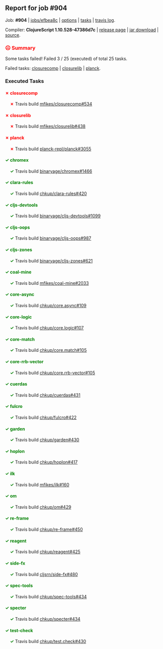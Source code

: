 ## Report for job #904

Job: **#904** | [jobs/efbea8c](https://github.com/cljs-oss/canary/commit/efbea8c9f04eb0a14dd190132c98d6301737581f) | [options](options.edn) | [tasks](tasks.edn) | [travis log](https://travis-ci.org/cljs-oss/canary/builds/529144091).

Compiler: **ClojureScript 1.10.528-47386d7c** | [release page](https://github.com/cljs-oss/canary/releases/tag/r1.10.528-47386d7c) | [jar download](https://github.com/cljs-oss/canary/releases/download/r1.10.528-47386d7c/clojurescript-1.10.528-47386d7c.jar) | [source](https://github.com/clojure/clojurescript/commit/47386d7c03e6fc36dc4f0145bd62377802ac1c02).

### <b style='color:red'>☹ Summary</b>

Some tasks failed! Failed 3 / 25 (executed) of total 25 tasks.

Failed tasks: [closurecomp](#-closurecomp) | [closurelib](#-closurelib) | [planck](#-planck).

### Executed Tasks

#### <b style='color:red'>&#x2717; closurecomp</b>
&nbsp;&nbsp;&nbsp;&nbsp;<b style='color:red'>&#x2717;</b> Travis build [mfikes/closurecomp#534](https://travis-ci.org/mfikes/closurecomp/builds/529144855)<br>

#### <b style='color:red'>&#x2717; closurelib</b>
&nbsp;&nbsp;&nbsp;&nbsp;<b style='color:red'>&#x2717;</b> Travis build [mfikes/closurelib#438](https://travis-ci.org/mfikes/closurelib/builds/529144862)<br>

#### <b style='color:red'>&#x2717; planck</b>
&nbsp;&nbsp;&nbsp;&nbsp;<b style='color:red'>&#x2717;</b> Travis build [planck-repl/planck#3055](https://travis-ci.org/planck-repl/planck/builds/529145013)<br>

#### <b style='color:green'>&#x2713; chromex</b>
&nbsp;&nbsp;&nbsp;&nbsp;<b style='color:green'>&#x2713;</b> Travis build [binaryage/chromex#1466](https://travis-ci.org/binaryage/chromex/builds/529144836)<br>

#### <b style='color:green'>&#x2713; clara-rules</b>
&nbsp;&nbsp;&nbsp;&nbsp;<b style='color:green'>&#x2713;</b> Travis build [chkup/clara-rules#420](https://travis-ci.org/chkup/clara-rules/builds/529144838)<br>

#### <b style='color:green'>&#x2713; cljs-devtools</b>
&nbsp;&nbsp;&nbsp;&nbsp;<b style='color:green'>&#x2713;</b> Travis build [binaryage/cljs-devtools#1099](https://travis-ci.org/binaryage/cljs-devtools/builds/529144842)<br>

#### <b style='color:green'>&#x2713; cljs-oops</b>
&nbsp;&nbsp;&nbsp;&nbsp;<b style='color:green'>&#x2713;</b> Travis build [binaryage/cljs-oops#987](https://travis-ci.org/binaryage/cljs-oops/builds/529144844)<br>

#### <b style='color:green'>&#x2713; cljs-zones</b>
&nbsp;&nbsp;&nbsp;&nbsp;<b style='color:green'>&#x2713;</b> Travis build [binaryage/cljs-zones#621](https://travis-ci.org/binaryage/cljs-zones/builds/529144848)<br>

#### <b style='color:green'>&#x2713; coal-mine</b>
&nbsp;&nbsp;&nbsp;&nbsp;<b style='color:green'>&#x2713;</b> Travis build [mfikes/coal-mine#2033](https://travis-ci.org/mfikes/coal-mine/builds/529144864)<br>

#### <b style='color:green'>&#x2713; core-async</b>
&nbsp;&nbsp;&nbsp;&nbsp;<b style='color:green'>&#x2713;</b> Travis build [chkup/core.async#109](https://travis-ci.org/chkup/core.async/builds/529144880)<br>

#### <b style='color:green'>&#x2713; core-logic</b>
&nbsp;&nbsp;&nbsp;&nbsp;<b style='color:green'>&#x2713;</b> Travis build [chkup/core.logic#107](https://travis-ci.org/chkup/core.logic/builds/529144890)<br>

#### <b style='color:green'>&#x2713; core-match</b>
&nbsp;&nbsp;&nbsp;&nbsp;<b style='color:green'>&#x2713;</b> Travis build [chkup/core.match#105](https://travis-ci.org/chkup/core.match/builds/529144898)<br>

#### <b style='color:green'>&#x2713; core-rrb-vector</b>
&nbsp;&nbsp;&nbsp;&nbsp;<b style='color:green'>&#x2713;</b> Travis build [chkup/core.rrb-vector#105](https://travis-ci.org/chkup/core.rrb-vector/builds/529144904)<br>

#### <b style='color:green'>&#x2713; cuerdas</b>
&nbsp;&nbsp;&nbsp;&nbsp;<b style='color:green'>&#x2713;</b> Travis build [chkup/cuerdas#431](https://travis-ci.org/chkup/cuerdas/builds/529144906)<br>

#### <b style='color:green'>&#x2713; fulcro</b>
&nbsp;&nbsp;&nbsp;&nbsp;<b style='color:green'>&#x2713;</b> Travis build [chkup/fulcro#422](https://travis-ci.org/chkup/fulcro/builds/529144918)<br>

#### <b style='color:green'>&#x2713; garden</b>
&nbsp;&nbsp;&nbsp;&nbsp;<b style='color:green'>&#x2713;</b> Travis build [chkup/garden#430](https://travis-ci.org/chkup/garden/builds/529144914)<br>

#### <b style='color:green'>&#x2713; hoplon</b>
&nbsp;&nbsp;&nbsp;&nbsp;<b style='color:green'>&#x2713;</b> Travis build [chkup/hoplon#417](https://travis-ci.org/chkup/hoplon/builds/529145011)<br>

#### <b style='color:green'>&#x2713; ilk</b>
&nbsp;&nbsp;&nbsp;&nbsp;<b style='color:green'>&#x2713;</b> Travis build [mfikes/ilk#160](https://travis-ci.org/mfikes/ilk/builds/529145005)<br>

#### <b style='color:green'>&#x2713; om</b>
&nbsp;&nbsp;&nbsp;&nbsp;<b style='color:green'>&#x2713;</b> Travis build [chkup/om#429](https://travis-ci.org/chkup/om/builds/529145003)<br>

#### <b style='color:green'>&#x2713; re-frame</b>
&nbsp;&nbsp;&nbsp;&nbsp;<b style='color:green'>&#x2713;</b> Travis build [chkup/re-frame#450](https://travis-ci.org/chkup/re-frame/builds/529144927)<br>

#### <b style='color:green'>&#x2713; reagent</b>
&nbsp;&nbsp;&nbsp;&nbsp;<b style='color:green'>&#x2713;</b> Travis build [chkup/reagent#425](https://travis-ci.org/chkup/reagent/builds/529144940)<br>

#### <b style='color:green'>&#x2713; side-fx</b>
&nbsp;&nbsp;&nbsp;&nbsp;<b style='color:green'>&#x2713;</b> Travis build [cljsrn/side-fx#480](https://travis-ci.org/cljsrn/side-fx/builds/529144934)<br>

#### <b style='color:green'>&#x2713; spec-tools</b>
&nbsp;&nbsp;&nbsp;&nbsp;<b style='color:green'>&#x2713;</b> Travis build [chkup/spec-tools#434](https://travis-ci.org/chkup/spec-tools/builds/529144955)<br>

#### <b style='color:green'>&#x2713; specter</b>
&nbsp;&nbsp;&nbsp;&nbsp;<b style='color:green'>&#x2713;</b> Travis build [chkup/specter#434](https://travis-ci.org/chkup/specter/builds/529144936)<br>

#### <b style='color:green'>&#x2713; test-check</b>
&nbsp;&nbsp;&nbsp;&nbsp;<b style='color:green'>&#x2713;</b> Travis build [chkup/test.check#430](https://travis-ci.org/chkup/test.check/builds/529144968)<br>
